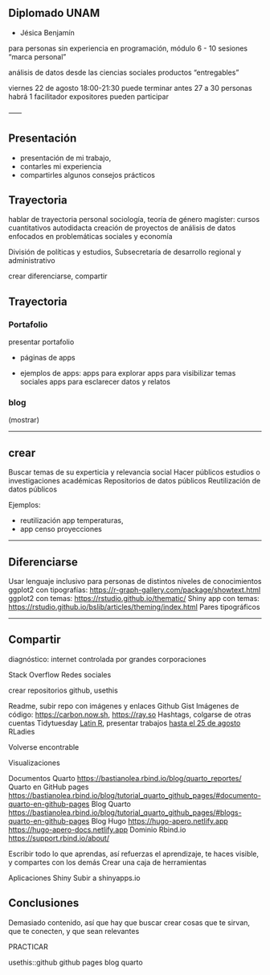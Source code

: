 ## Diplomado UNAM
- Jésica Benjamín

para personas sin experiencia en programación, módulo 6 - 10 sesiones
“marca personal”

análisis de datos desde las ciencias sociales productos “entregables”

viernes 22 de agosto 18:00-21:30
puede terminar antes 
27 a 30 personas
habrá 1 facilitador expositores pueden participar



⸺

## Presentación
- presentación de mi trabajo,
- contarles mi experiencia
- compartirles algunos consejos prácticos

## Trayectoria
hablar de trayectoria personal
sociología, teoría de género
magíster: cursos cuantitativos
autodidacta
creación de proyectos de análisis de datos enfocados en problemáticas sociales y economía

División de políticas y estudios, Subsecretaría de desarrollo regional y administrativo

crear
diferenciarse,
compartir

## Trayectoria

### Portafolio
presentar portafolio
- páginas de apps

- ejemplos de apps: 
apps para explorar
apps para visibilizar temas sociales
apps para esclarecer datos y relatos


### blog
(mostrar)

----

## crear
Buscar temas de su experticia y relevancia social 
Hacer públicos estudios o investigaciones académicas
Repositorios de datos públicos
Reutilización de datos públicos

Ejemplos: 
- reutilización app temperaturas, 
- app censo proyecciones


----


## Diferenciarse

Usar lenguaje inclusivo para personas de distintos niveles de conocimientos
ggplot2 con tipografías: https://r-graph-gallery.com/package/showtext.html
ggplot2 con temas: https://rstudio.github.io/thematic/
Shiny app con temas: https://rstudio.github.io/bslib/articles/theming/index.html
Pares tipográficos

----



## Compartir

diagnóstico: internet controlada por grandes corporaciones

Stack Overflow
Redes sociales

crear repositorios github, usethis

Readme, subir repo con imágenes y enlaces
Github Gist
Imágenes de código: https://carbon.now.sh, https://ray.so
Hashtags, colgarse de otras cuentas
Tidytuesday
[Latin R](https://latinr.org), presentar trabajos [hasta el 25 de agosto](https://latinr.org/blog/es/2025-05-31-presentacion-trabajos-2025.html)
RLadies

Volverse encontrable

Visualizaciones

Documentos Quarto https://bastianolea.rbind.io/blog/quarto_reportes/
Quarto en GitHub pages https://bastianolea.rbind.io/blog/tutorial_quarto_github_pages/#documento-quarto-en-github-pages
Blog Quarto https://bastianolea.rbind.io/blog/tutorial_quarto_github_pages/#blogs-quarto-en-github-pages
Blog Hugo https://hugo-apero.netlify.app https://hugo-apero-docs.netlify.app
Dominio Rbind.io https://support.rbind.io/about/

Escribir todo lo que aprendas, así refuerzas el aprendizaje, te haces visible, y compartes con los demás
Crear una caja de herramientas

Aplicaciones Shiny
Subir a shinyapps.io


## Conclusiones
Demasiado contenido, así que hay que buscar crear cosas que te sirvan, que te conecten, y que sean relevantes





PRACTICAR

usethis::github
github pages
blog quarto